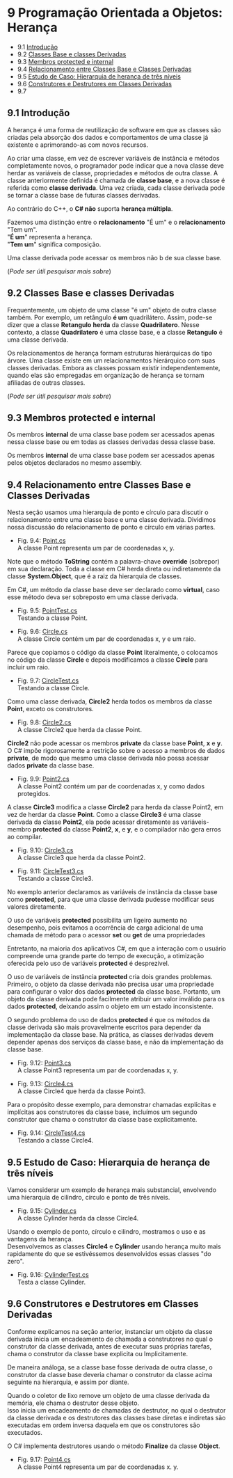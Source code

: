 # 9 Programação Orientada a Objetos: Herança

- 9.1 [Introdução](#91-introdução)
- 9.2 [Classes Base e classes Derivadas](#92-classes-base-e-classes-derivadas)
- 9.3 [Membros protected e internal](#93-membros-protected-e-internal)
- 9.4 [Relacionamento entre Classes Base e Classes Derivadas](#94-relacionamento-entre-classes-base-e-classes-derivadas)
- 9.5 [Estudo de Caso: Hierarquia de herança de três níveis](#95-estudo-de-caso-hierarquia-de-herança-de-três-níveis)
- 9.6 [Construtores e Destrutores em Classes Derivadas](#96-construtores-e-destrutores-em-classes-derivadas)
- 9.7

## 9.1 Introdução

A herança é uma forma de reutilização de software em que as classes são criadas
pela absorção dos dados e comportamentos de uma classe já existente e aprimorando-as com novos recursos.

Ao criar uma classe, em vez de escrever variáveis de instância e métodos completamente novos,
o programador pode indicar que a nova classe deve herdar as variáveis de classe, propriedades e métodos de outra classe.
A classe anteriormente definida é chamada de **classe base**, e a nova classe é referida como **classe derivada**.
Uma vez criada, cada classe derivada pode se tornar a classe base de futuras classes derivadas.

Ao contrário do C++, o **C# não** suporta **herança múltipla**.

Fazemos uma distinção entre o **relacionamento** "É um" e o **relacionamento** "Tem um".\
"**É um**" representa a herança.\
"**Tem um**" significa composição.

Uma classe derivada pode acessar os membros não b de sua classe base.

(*Pode ser útil pesquisar mais sobre*)

## 9.2 Classes Base e classes Derivadas

Frequentemente, um objeto de uma classe "é um" objeto de outra classe também. Por exemplo, um retângulo **é um** quadrilátero.
Assim, pode-se dizer que a classe **Retangulo** **herda** da classe **Quadrilatero**.
Nesse contexto, a classe **Quadrilatero** é uma classe base, e a classe **Retangulo** é uma classe derivada.

Os relacionamentos de herança formam estruturas hierárquicas do tipo árvore.
Uma classe existe em um relacionamentos hierárquico com suas classes derivadas.
Embora as classes possam existir independentemente, quando elas são empregadas em organização de herança se tornam afiliadas de outras classes.

(*Pode ser útil pesquisar mais sobre*)

## 9.3 Membros protected e internal

Os membros **internal** de uma classe base podem ser acessados apenas nessa classe base ou em todas as classes derivadas dessa classe base.

Os membros **internal** de uma classe base podem ser acessados apenas pelos objetos declarados no mesmo assembly.

## 9.4 Relacionamento entre Classes Base e Classes Derivadas

Nesta seção usamos uma hierarquia de ponto e círculo para discutir o relacionamento entre uma classe base e uma classe derivada.
Dividimos nossa discussão do relacionamento de ponto e círculo em várias partes.

- Fig. 9.4: [Point.cs](./Fig-9.04%20-%20Point.cs)\
A classe Point representa um par de coordenadas x, y.

Note que o método **ToString** contém a palavra-chave **override** (sobrepor) em sua declaração.
Toda a classe em C# herda direta ou indiretamente da classe **System.Object**, que é a raiz da hierarquia de classes.

Em C#, um método da classe base deve ser declarado como **virtual**, caso esse método deva ser sobreposto em uma classe derivada.

- Fig. 9.5: [PointTest.cs](./Fig-9.05%20-%20PointTest.cs)\
Testando a classe Point.

- Fig. 9.6: [Circle.cs](./Fig-9.06%20-%20Circle.cs)\
A classe Circle contém um par de coordenadas x, y e um raio.

Parece que copiamos o código da classe **Point** literalmente, o colocamos no código da classe **Circle** e depois modificamos a classe **Circle** para incluir um raio.

- Fig. 9.7: [CircleTest.cs](./Fig-9.07%20-%20CircleTest.cs)\
Testando a classe Circle.

Como uma classe derivada, **Circle2** herda todos os membros da classe **Point**, exceto os construtores.

- Fig. 9.8: [Circle2.cs](./Fig-9.08%20-%20Circle2.cs)\
A classe CIrcle2 que herda da classe Point.

**Circle2** não pode acessar os membros **private** da classe base **Point**, **x** e **y**.
O C# impõe rigorosamente a restrição sobre o acesso a membros de dados **private**,
de modo que mesmo uma classe derivada não possa acessar dados **private** da classe base.

- Fig. 9.9: [Point2.cs](./Fig-9.09%20-%20Point2.cs)\
A classe Point2 contém um par de coordenadas x, y como dados protegidos.

A classe **Circle3** modifica a classe **Circle2** para herda da classe Point2, em vez de herdar da classe **Point**.
Como  a classe **Circle3** é uma classe derivada da classe **Point2**,
ela pode acessar diretamente as variáveis-membro **protected** da classe **Point2**, **x**, e **y**, e o compilador não gera erros ao compilar.

- Fig. 9.10: [Circle3.cs](./Fig-9.10%20-%20Circle3.cs)\
A classe Circle3 que herda da classe Point2.

- Fig. 9.11: [CircleTest3.cs](./Fig-9.11%20-%20CircleTest3.cs)\
Testando a classe Circle3.

No exemplo anterior declaramos as variáveis de instância da classe base como **protected**,
para que uma classe derivada pudesse modificar seus valores diretamente.

O uso de variáveis **protected** possibilita um ligeiro aumento no desempenho, pois evitamos a ocorrência de carga adicional de uma chamada de método para o acessor **set** ou **get** de uma propriedades

Entretanto, na maioria dos aplicativos C#, em que a interação com o usuário compreende uma grande parte do tempo de execução, a otimização oferecida pelo uso de variáveis **protected** é desprezível.

O uso de variáveis de instância **protected** cria dois grandes problemas.\
Primeiro, o objeto da classe derivada não precisa usar uma propriedade para configurar o valor dos dados **protected** da classe base.
Portanto, um objeto da classe derivada pode facilmente atribuir um valor inválido para os dados **protected**, deixando assim o objeto em um estado inconsistente.

O segundo problema do uso de dados **protected** é que os métodos da classe derivada são mais provavelmente escritos para depender da implementação da classe base.
Na prática, as classes derivadas devem depender apenas dos serviços da classe base, e não da implementação da classe base.

- Fig. 9.12: [Point3.cs](./Fig-9.12%20-%20Point3.cs)\
A classe Point3 representa um par de coordenadas x, y.

- Fig. 9.13: [Circle4.cs](./Fig-9.13%20-%20Circle4.cs)\
A classe Circle4 que herda da classe Point3.

Para o propósito desse exemplo, para demonstrar chamadas explícitas e implícitas aos construtores da classe base,
incluímos um segundo construtor que chama o construtor da classe base explicitamente.

- Fig. 9.14: [CircleTest4.cs](./Fig-9.14%20-%20CircleTest4.cs)\
Testando a classe Circle4.

## 9.5 Estudo de Caso: Hierarquia de herança de três níveis

Vamos considerar um exemplo de herança mais substancial, envolvendo uma hierarquia de cilindro, círculo e ponto de três níveis.

- Fig. 9.15: [Cylinder.cs](./Fig-9.15%20-%20Cylinder.cs)\
A classe Cylinder herda da classe Circle4.

Usando o exemplo de ponto, círculo e cilindro, mostramos o uso e as vantagens da herança.\
Desenvolvemos as classes **Circle4** e **Cylinder** usando herança muito mais rapidamente do que se estivéssemos desenvolvidos essas classes "do zero".

- Fig. 9.16: [CylinderTest.cs](./Fig-9.16%20-%20CylinderTest.cs)\
Testa a classe Cylinder.

## 9.6 Construtores e Destrutores em Classes Derivadas

Conforme explicamos na seção anterior, instanciar um objeto da classe derivada inicia um encadeamento de chamada a construtores no qual o construtor da classe derivada, antes de executar suas próprias tarefas, chama o construtor da classe base explicita ou Implicitamente.

De maneira análoga, se a classe base fosse derivada de outra classe, o construtor da classe base deveria chamar o construtor da classe acima seguinte na hierarquia, e assim por diante.

Quando o coletor de lixo remove um objeto de uma classe derivada da memória, ele chama o destrutor desse objeto.\
Isso inicia um encadeamento de chamadas de destrutor, no qual o destrutor da classe derivada e os destrutores das classes base diretas e indiretas são executadas em ordem inversa daquela em que os construtores são executados.

O C# implementa destrutores usando o método **Finalize** da classe **Object**.

- Fig. 9.17: [Point4.cs](./Fig-9.17%20-%20Point4.cs)\
A classe Point4 representa um par de coordenadas x. y.
